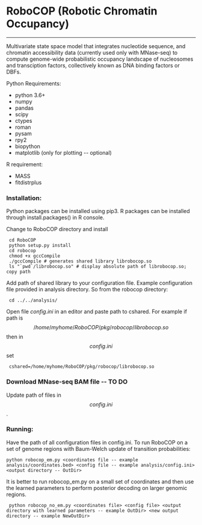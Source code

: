 # RoboCOP (Robotic Chromatin Occupancy)
---------------------------------------------------------------------------
Multivariate state space model that integrates nucleotide sequence, and
chromatin accessibility data (currently used only with MNase-seq) to
compute genome-wide probabilistic occupancy landscape of nucleosomes and transciption
factors, collectively known as DNA binding factors or DBFs.

Python Requirements:
- python 3.6+
- numpy
- pandas
- scipy
- ctypes
- roman
- pysam
- rpy2
- biopython
- matplotlib (only for plotting -- optional)

R requirement:
- MASS
- fitdistrplus

### Installation:

Python packages can be installed using pip3. R packages can be installed
through install.packages() in R console.

Change to RoboCOP directory and install

```
 cd RoboCOP
 python setup.py install
 cd robocop
 chmod +x gccCompile
 ./gccCompile # generates shared library librobocop.so
 ls "`pwd`/librobocop.so" # display absolute path of librobocop.so; copy path
```

Add path of shared library to your configuration file. Example
configuration file provided in analysis directory. So from the robocop
directory:

```
 cd ../../analysis/
```

Open file $config.ini$ in an editor and paste path to cshared. For example if
path is $$/home/myhome/RoboCOP/pkg/robocop/librobocop.so$$ then in $$config.ini$$ set

```
 cshared=/home/myhome/RoboCOP/pkg/robocop/librobocop.so
```

### Download MNase-seq BAM file -- TO DO

Update path of files in $$config.ini$$.

### Running:

Have the path of all configuration files in config.ini. To run RoboCOP on a
set of genome regions with Baum-Welch update of transition probabilities:

```
python robocop_em.py <coordinates file -- example analysis/coordinates.bed> <config file -- example analysis/config.ini> <output directory -- OutDir>
```

It is better to run robocop_em.py on a small set of coordinates and then
use the learned parameters to perform posterior decoding on larger
genomic regions.

```
 python robocop_no_em.py <coordinates file> <config file> <output directory with learned parameters -- example OutDir> <new output directory -- example NewOutDir>
```

